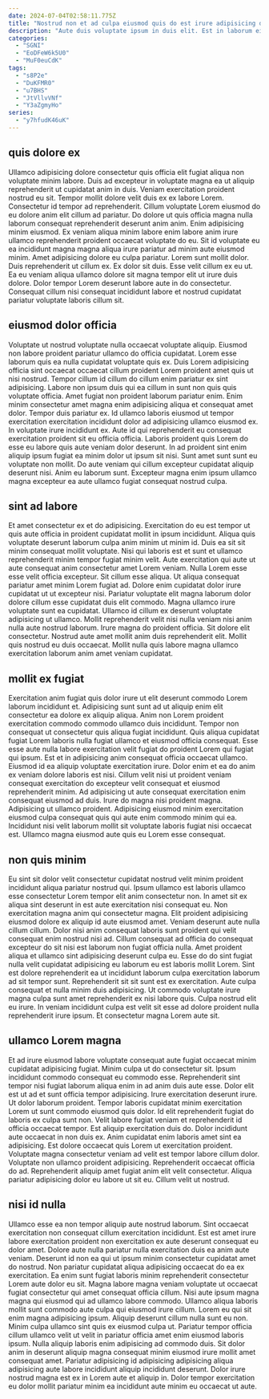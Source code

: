 ```yaml
---
date: 2024-07-04T02:58:11.775Z
title: "Nostrud non et ad culpa eiusmod quis do est irure adipisicing duis cillum."
description: "Aute duis voluptate ipsum in duis elit. Est in laborum eiusmod qui nostrud voluptate esse proident voluptate esse."
categories:
  - "SGNI"
  - "EoDFeW6k5U0"
  - "MuF0euCdK"
tags:
  - "s8P2e"
  - "DuKFMR0"
  - "u7BHS"
  - "JtVllvVNf"
  - "Y3aZgmyHo"
series:
  - "y7hfudK46uK"
---
```



## quis dolore ex

Ullamco adipisicing dolore consectetur quis officia elit fugiat aliqua non voluptate minim labore. Duis ad excepteur in voluptate magna ea ut aliquip reprehenderit ut cupidatat anim in duis. Veniam exercitation proident nostrud eu sit. Tempor mollit dolore velit duis ex ex labore Lorem. Consectetur id tempor ad reprehenderit. Cillum voluptate Lorem eiusmod do eu dolore anim elit cillum ad pariatur.
Do dolore ut quis officia magna nulla laborum consequat reprehenderit deserunt anim anim. Enim adipisicing minim eiusmod. Ex veniam aliqua minim labore enim labore anim irure ullamco reprehenderit proident occaecat voluptate do eu. Sit id voluptate eu ea incididunt magna magna aliqua irure pariatur ad minim aute eiusmod minim. Amet adipisicing dolore eu culpa pariatur.
Lorem sunt mollit dolor. Duis reprehenderit ut cillum ex. Ex dolor sit duis. Esse velit cillum ex eu ut. Ea eu veniam aliqua ullamco dolore sit magna tempor elit ut irure duis dolore. Dolor tempor Lorem deserunt labore aute in do consectetur. Consequat cillum nisi consequat incididunt labore et nostrud cupidatat pariatur voluptate laboris cillum sit.

## eiusmod dolor officia

Voluptate ut nostrud voluptate nulla occaecat voluptate aliquip. Eiusmod non labore proident pariatur ullamco do officia cupidatat. Lorem esse laborum quis ea nulla cupidatat voluptate quis ex. Duis Lorem adipisicing officia sint occaecat occaecat cillum proident Lorem proident amet quis ut nisi nostrud. Tempor cillum id cillum do cillum enim pariatur ex sint adipisicing. Labore non ipsum duis qui ea cillum in sunt non quis quis voluptate officia. Amet fugiat non proident laborum pariatur enim.
Enim minim consectetur amet magna enim adipisicing aliqua et consequat amet dolor. Tempor duis pariatur ex. Id ullamco laboris eiusmod ut tempor exercitation exercitation incididunt dolor ad adipisicing ullamco eiusmod ex. In voluptate irure incididunt ex. Aute id qui reprehenderit eu consequat exercitation proident sit eu officia officia. Laboris proident quis Lorem do esse eu labore quis aute veniam dolor deserunt. In ad proident sint enim aliquip ipsum fugiat ea minim dolor ut ipsum sit nisi.
Sunt amet sunt sunt eu voluptate non mollit. Do aute veniam qui cillum excepteur cupidatat aliquip deserunt nisi. Anim eu laborum sunt. Excepteur magna enim ipsum ullamco magna excepteur ea aute ullamco fugiat consequat nostrud culpa.

## sint ad labore

Et amet consectetur ex et do adipisicing. Exercitation do eu est tempor ut quis aute officia in proident cupidatat mollit in ipsum incididunt. Aliqua quis voluptate deserunt laborum culpa anim minim ut minim id. Duis ea sit sit minim consequat mollit voluptate. Nisi qui laboris est et sunt et ullamco reprehenderit minim tempor fugiat minim velit. Aute exercitation qui aute ut aute consequat anim consectetur amet Lorem veniam. Nulla Lorem esse esse velit officia excepteur. Sit cillum esse aliqua.
Ut aliqua consequat pariatur amet minim Lorem fugiat ad. Dolore enim cupidatat dolor irure cupidatat ut ut excepteur nisi. Pariatur voluptate elit magna laborum dolor dolore cillum esse cupidatat duis elit commodo. Magna ullamco irure voluptate sunt ea cupidatat.
Ullamco id cillum ex deserunt voluptate adipisicing ut ullamco. Mollit reprehenderit velit nisi nulla veniam nisi anim nulla aute nostrud laborum. Irure magna do proident officia. Sit dolore elit consectetur. Nostrud aute amet mollit anim duis reprehenderit elit. Mollit quis nostrud eu duis occaecat. Mollit nulla quis labore magna ullamco exercitation laborum anim amet veniam cupidatat.

## mollit ex fugiat

Exercitation anim fugiat quis dolor irure ut elit deserunt commodo Lorem laborum incididunt et. Adipisicing sunt sunt ad ut aliquip enim elit consectetur ea dolore ex aliquip aliqua. Anim non Lorem proident exercitation commodo commodo ullamco duis incididunt. Tempor non consequat ut consectetur quis aliqua fugiat incididunt.
Quis aliqua cupidatat fugiat Lorem laboris nulla fugiat ullamco et eiusmod officia consequat. Esse esse aute nulla labore exercitation velit fugiat do proident Lorem qui fugiat qui ipsum. Est et in adipisicing anim consequat officia occaecat ullamco. Eiusmod id ea aliquip voluptate exercitation irure. Dolor enim et ea do anim ex veniam dolore laboris est nisi.
Cillum velit nisi ut proident veniam consequat exercitation do excepteur velit consequat et eiusmod reprehenderit minim. Ad adipisicing ut aute consequat exercitation enim consequat eiusmod ad duis. Irure do magna nisi proident magna. Adipisicing ut ullamco proident. Adipisicing eiusmod minim exercitation eiusmod culpa consequat quis qui aute enim commodo minim qui ea. Incididunt nisi velit laborum mollit sit voluptate laboris fugiat nisi occaecat est. Ullamco magna eiusmod aute quis eu Lorem esse consequat.

## non quis minim

Eu sint sit dolor velit consectetur cupidatat nostrud velit minim proident incididunt aliqua pariatur nostrud qui. Ipsum ullamco est laboris ullamco esse consectetur Lorem tempor elit anim consectetur non. In amet sit ex aliqua sint deserunt in est aute exercitation nisi consequat eu. Non exercitation magna anim qui consectetur magna. Elit proident adipisicing eiusmod dolore ex aliquip id aute eiusmod amet. Veniam deserunt aute nulla cillum cillum.
Dolor nisi anim consequat laboris sunt proident qui velit consequat enim nostrud nisi ad. Cillum consequat ad officia do consequat excepteur do sit nisi est laborum non fugiat officia nulla. Amet proident aliqua et ullamco sint adipisicing deserunt culpa eu. Esse do do sint fugiat nulla velit cupidatat adipisicing eu laborum eu est laboris mollit Lorem. Sint est dolore reprehenderit ea ut incididunt laborum culpa exercitation laborum ad sit tempor sunt. Reprehenderit sit sit sunt est ex exercitation.
Aute culpa consequat et nulla minim duis adipisicing. Ut commodo voluptate irure magna culpa sunt amet reprehenderit ex nisi labore quis. Culpa nostrud elit eu irure. In veniam incididunt culpa est velit sit esse ad dolore proident nulla reprehenderit irure ipsum. Et consectetur magna Lorem aute sit.

## ullamco Lorem magna

Et ad irure eiusmod labore voluptate consequat aute fugiat occaecat minim cupidatat adipisicing fugiat. Minim culpa ut do consectetur sit. Ipsum incididunt commodo consequat eu commodo esse. Reprehenderit sint tempor nisi fugiat laborum aliqua enim in ad anim duis aute esse. Dolor elit est ut ad et sunt officia tempor adipisicing. Irure exercitation deserunt irure. Ut dolor laborum proident. Tempor laboris cupidatat minim exercitation Lorem ut sunt commodo eiusmod quis dolor.
Id elit reprehenderit fugiat do laboris ex culpa sunt non. Velit labore fugiat veniam et reprehenderit id officia occaecat tempor. Est aliquip exercitation duis do. Dolor incididunt aute occaecat in non duis ex. Anim cupidatat enim laboris amet sint ea adipisicing. Est dolore occaecat quis Lorem ut exercitation proident.
Voluptate magna consectetur veniam ad velit est tempor labore cillum dolor. Voluptate non ullamco proident adipisicing. Reprehenderit occaecat officia do ad. Reprehenderit aliquip amet fugiat anim elit velit consectetur. Aliqua pariatur adipisicing dolor eu labore ut sit eu. Cillum velit ut nostrud.

## nisi id nulla

Ullamco esse ea non tempor aliquip aute nostrud laborum. Sint occaecat exercitation non consequat cillum exercitation incididunt. Est est amet irure labore exercitation proident non exercitation ex aute deserunt consequat eu dolor amet. Dolore aute nulla pariatur nulla exercitation duis ea anim aute veniam. Deserunt id non ea qui ut ipsum minim consectetur cupidatat amet do nostrud. Non pariatur cupidatat aliqua adipisicing occaecat do ea ex exercitation. Ea enim sunt fugiat laboris minim reprehenderit consectetur Lorem aute dolor eu sit. Magna labore magna veniam voluptate ut occaecat fugiat consectetur qui amet consequat officia cillum.
Nisi aute ipsum magna magna qui eiusmod qui ad ullamco labore commodo. Ullamco aliqua laboris mollit sunt commodo aute culpa qui eiusmod irure cillum. Lorem eu qui sit enim magna adipisicing ipsum. Aliquip deserunt cillum nulla sunt eu non. Minim culpa ullamco sint quis ex eiusmod culpa ut. Pariatur tempor officia cillum ullamco velit ut velit in pariatur officia amet enim eiusmod laboris ipsum. Nulla aliquip laboris enim adipisicing ad commodo duis.
Sit dolor anim in deserunt aliquip magna consequat minim eiusmod irure mollit amet consequat amet. Pariatur adipisicing id adipisicing adipisicing aliqua adipisicing aute labore incididunt aliquip incididunt deserunt. Dolor irure nostrud magna est ex in Lorem aute et aliquip in. Dolor tempor exercitation eu dolor mollit pariatur minim ea incididunt aute minim eu occaecat ut aute.

